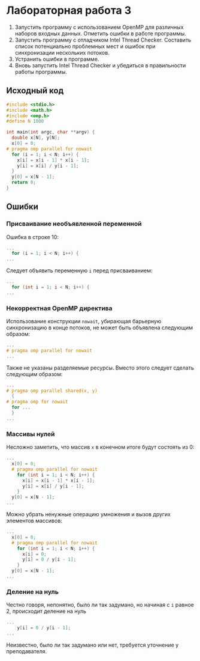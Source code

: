 # Лабораторная работа 3

1. Запустить программу с использованием OpenMP для различных наборов входных данных. Отметить ошибки в работе программы.
2. Запустить программу с отладчиком Intel Thread Checker. Составить
   список потенциально проблемных мест и ошибок при синхронизации нескольких потоков.
3. Устранить ошибки в программе.
4. Вновь запустить Intel Thread Checker и убедиться в правильности работы программы.

## Исходный код

```c++
#include <stdio.h>
#include <math.h>
#include <omp.h>
#define N 1000

int main(int argc, char **argv) {
  double x[N], y[N];
  x[0] = 0;
# pragma omp parallel for nowait
  for (i = 1; i < N; i++) {
    x[i] = x[i - 1] * x[i - 1];
    y[i] = x[i] / y[i - 1];
  }
  y[0] = x[N - 1];
  return 0;
}
```

## Ошибки

### Присваивание необъявленной переменной

Ошибка в строке 10:

```c++
...
  for (i = 1; i < N; i++) {
...
```

Следует объявить переменную `i` перед присваиванием:

```c++
...
  for (int i = 1; i < N; i++) {
...
```

### Некорректная OpenMP директива

Использование конструкции `nowait`, убирающая барьерную синхронизацию в конце потоков, не может быть объявлена следующим
образом:

```c++
...
# pragma omp parallel for nowait
...
```

Также не указаны разделяемые ресурсы. Вместо этого следует сделать следующим образом:

```c++
...
# pragma omp parallel shared(x, y)
  {
# pragma omp for nowait
  for ...
  }
...
```

### Массивы нулей

Несложно заметить, что массив `x` в конечном итоге будут состоять из 0:

```c++
...
  x[0] = 0;
  # pragma omp parallel for nowait
    for (int i = 1; i < N; i++) {
      x[i] = x[i - 1] * x[i - 1];
      y[i] = x[i] / y[i - 1];
    }
  y[0] = x[N - 1];
...
```

Можно убрать ненужные операцию умножения и вызов других элементов массивов:

```c++
...
  x[0] = 0;
  # pragma omp parallel for nowait
    for (int i = 1; i < N; i++) {
      x[i] = 0;
      y[i] = 0 / y[i - 1];
    }
  y[0] = x[N - 1];
...
```

### Деление на нуль

Честно говоря, непонятно, было ли так задумано, но начиная с `i` равное 2, происходит деление
на нуль

```c++
...
    y[i] = 0 / y[i - 1];
...
```

Неизвестно, было ли так задумано или нет, требуется уточнение у преподавателя.
